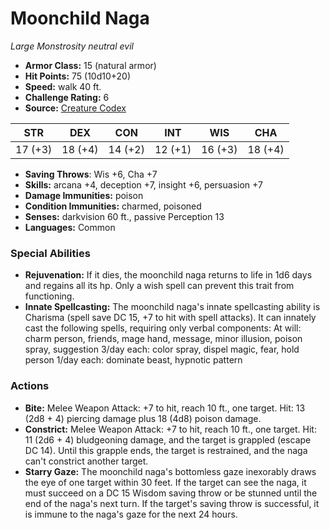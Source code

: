 # Moonchild Naga

*Large* *Monstrosity* *neutral evil*

- **Armor Class:** 15 (natural armor)
- **Hit Points:** 75 (10d10+20)
- **Speed:** walk 40 ft.
- **Challenge Rating:** 6
- **Source:** [Creature Codex](https://koboldpress.com/kpstore/product/creature-codex-for-5th-edition-dnd/)

| STR | DEX | CON | INT | WIS | CHA |
| --- | --- | --- | --- | --- | --- |
| 17 (+3) | 18 (+4) | 14 (+2) | 12 (+1) | 16 (+3) | 18 (+4) |

- **Saving Throws**: Wis +6, Cha +7
- **Skills:** arcana +4, deception +7, insight +6, persuasion +7
- **Damage Immunities:** poison
- **Condition Immunities:** charmed, poisoned
- **Senses:** darkvision 60 ft., passive Perception 13
- **Languages:** Common
### Special Abilities
- **Rejuvenation:** If it dies, the moonchild naga returns to life in 1d6 days and regains all its hp. Only a wish spell can prevent this trait from functioning.
- **Innate Spellcasting:** The moonchild naga's innate spellcasting ability is Charisma (spell save DC 15, +7 to hit with spell attacks). It can innately cast the following spells, requiring only verbal components: At will: charm person, friends, mage hand, message, minor illusion, poison spray, suggestion 3/day each: color spray, dispel magic, fear, hold person 1/day each: dominate beast, hypnotic pattern
### Actions
- **Bite:** Melee Weapon Attack: +7 to hit, reach 10 ft., one target. Hit: 13 (2d8 + 4) piercing damage plus 18 (4d8) poison damage.
- **Constrict:** Melee Weapon Attack: +7 to hit, reach 10 ft., one target. Hit: 11 (2d6 + 4) bludgeoning damage, and the target is grappled (escape DC 14). Until this grapple ends, the target is restrained, and the naga can't constrict another target.
- **Starry Gaze:** The moonchild naga's bottomless gaze inexorably draws the eye of one target within 30 feet. If the target can see the naga, it must succeed on a DC 15 Wisdom saving throw or be stunned until the end of the naga's next turn. If the target's saving throw is successful, it is immune to the naga's gaze for the next 24 hours.
